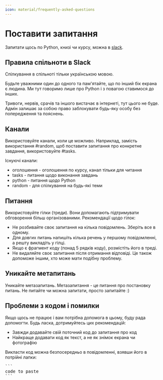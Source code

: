 ```yaml
---
icon: material/frequently-asked-questions
---
```


# Поставити запитання

Запитати щось по Python, книзі чи курсу, можна в [slack](https://join.slack.com/t/pynenguk/shared_invite/zt-1ulyc49it-gM1aZ87gkOL183SOOeIhDg).


## Правила спільноти в Slack

Спілкування в спільноті тільки українською мовою.

Будьте уважними один до одного та пам'ятайте, що по інший бік екрана є людина.
Ми тут говоримо лише про Python і з повагою ставимося до інших.


Тривоги, нервів, срачів та іншого вистачає в інтернеті, тут цього не буде.
Адмін залишає за собою право заблокувати будь-яку особу без попередження та пояснень.

## Канали

Використовуйте канали, коли це можливо. Наприклад, замість використання
#random, щоб поставити запитання про конкретне завдання, використовуйте
#tasks.

Існуючі канали:

* оголошення - оголошення по курсу, канал тільки для читання
* tasks - питання щодо виконання завдань
* python - питання щодо Python
* random - для спілкування на будь-які теми

## Питання

Використовуйте гілки (треди). Вони допомагають підтримувати обговорення більш організованими.
Рекомендації щодо гілок:

* Не розбивайте своє запитання на кілька повідомлень. Зберіть все в одному.
* Для довгих питань напишіть кілька речень у першому повідомленні, а решту викладіть у гілці.
* Якщо є фрагмент коду (понад 5 рядків коду), розмістіть його в треді.
* Не видаляйте своє запитання після отримання відповіді. Це також допоможе іншим, хто може мати подібну проблему.

## Уникайте метапитань

Уникайте метазапитань. Метазапитання - це питання про постановку питань. Не
питайте чи можна запитати, просто запитайте :)

## Проблеми з кодом і помилки

Якщо щось не працює і вам потрібна допомога в цьому, буду рада допомогти.
Будь ласка, дотримуйтесь цих рекомендацій:

* Завжди додавайте свій поточний код до запитання про код
* Найкраще додавати код як текст, а не як знімок екрана чи фотографію

Викласти код можна безпосередньо в повідомленні, взявши його в потрійні лапки:

<pre>
```
code to paste
```
</pre>

